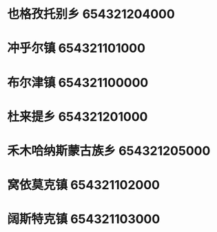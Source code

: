 # 也格孜托别乡 654321204000
# 冲乎尔镇 654321101000
# 布尔津镇 654321100000
# 杜来提乡 654321201000
# 禾木哈纳斯蒙古族乡 654321205000
# 窝依莫克镇 654321102000
# 阔斯特克镇 654321103000
